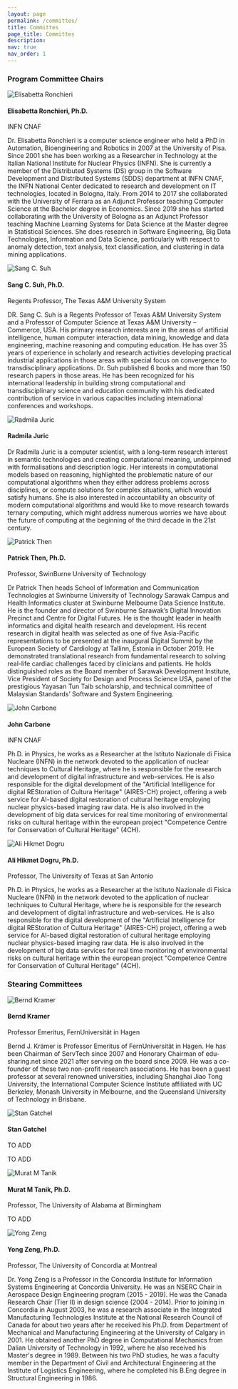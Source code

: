 ```yaml
---
layout: page
permalink: /committes/
title: Committes
page_title: Committes
description:
nav: true
nav_order: 1
---
```


### Program Committee Chairs

<div class="organizer">
  <img class="photo" alt="Elisabetta Ronchieri" src="{{ site.baseurl }}/assets/img/people/ronchieri.jpg">
  <div class="info">
    <h4>Elisabetta Ronchieri, Ph.D.  
      <a href="mailto:elisabetta.ronchieri@cnaf.infn.it" title="email"><i class="fas fa-envelope" style="margin-left: 5px;"></i></a>  
      <a href="https://orcid.org/0000-0002-7341-6491" title="orcid"><i class="fab fa-orcid"></i></a> 
      <a href="https://www.semanticscholar.org/author/E.-Ronchieri/2661654" title="semanticscholar"><i class="ai ai-semantic-scholar"></i></a>
    </h4>
    <p> INFN CNAF </p>
  </div>
  <p class="bio">
    Dr. Elisabetta Ronchieri is a computer science engineer who held a PhD in Automation, Bioengineering and Robotics in 2007 at the University of Pisa. Since 2001 she has been working as a Researcher in Technology at the Italian National Institute for Nuclear Physics (INFN). She is currently a member of the Distributed Systems (DS) group in the Software Development and Distributed Systems (SDDS) department at INFN CNAF, the INFN National Center dedicated to research and development on IT technologies, located in Bologna, Italy. From 2014 to 2017 she collaborated with the University of Ferrara as an Adjunct Professor teaching Computer Science at the Bachelor degree in Economics. Since 2019 she has started collaborating with the University of Bologna as an Adjunct Professor teaching Machine Learning Systems for Data Science at the Master degree in Statistical Sciences. She does research in Software Engineering, Big Data Technologies, Information and Data Science, particularly with respect to anomaly detection, text analysis, text classification, and clustering in data mining applications.
  </p>
</div>

<div class="organizer">
  <img class="photo" alt="Sang C. Suh" src="{{ site.baseurl }}/assets/img/people/sang.jpg">
  <div class="info">
    <h4>Sang C. Suh, Ph.D.
      <a href="mailto:Sang.Suh@tamuc.edu" title="email"><i class="fas fa-envelope" style="margin-left: 5px;"></i></a>  
    </h4>
    <p> Regents Professor, The Texas A&M University System </p>
  </div>
  <p class="bio">
    DR. Sang C. Suh is a Regents Professor of Texas A&M University System and a Professor of Computer Science at Texas A&M University – Commerce, USA. His primary research interests are in the areas of artificial intelligence, human computer interaction, data mining, knowledge and data engineering, machine reasoning and computing education. He has over 35 years of experience in scholarly and research activities developing practical industrial applications in those areas with special focus on convergence to transdisciplinary applications. Dr. Suh published 6 books and more than 150 research papers in those areas. He has been recognized for his international leadership in building strong computational and transdisciplinary science and education community with his dedicated contribution of service in various capacities including international conferences and workshops.
  </p>
</div>

<div class="organizer">
  <img class="photo" alt="Radmila Juric" src="{{ site.baseurl }}/assets/img/people/radmila.jpg">
  <div class="info">
    <h4>Radmila Juric
      <a href="mailto:radjur3@gmail.com" title="email"><i class="fas fa-envelope" style="margin-left: 5px;"></i></a>  
      <a href="https://orcid.org/0000-0002-0441-0694" title="orcid"><i class="fab fa-orcid"></i></a> 
    </h4>
    <p>  </p>
  </div>
  <p class="bio">
    Dr Radmila Juric is a computer scientist, with a long-term research interest in semantic technologies and creating computational meaning, underpinned with formalisations and description logic.  Her interests in computational models based on reasoning, highlighted the problematic nature of our computational algorithms when they either address problems across disciplines, or compute solutions for complex situations, which would satisfy humans.  She is also interested in accountability an obscurity of modern computational algorithms and would like to move research towards ternary computing, which might address numerous worries we have about the future of computing at the beginning of the third decade in the 21st century. 
  </p>
</div>

<div class="organizer">
  <img class="photo" alt="Patrick Then" src="{{ site.baseurl }}/assets/img/people/Then.jpg">
  <div class="info">
    <h4>Patrick Then, Ph.D.
      <a href="mailto:pthen@swinburne.edu.my" title="email"><i class="fas fa-envelope" style="margin-left: 5px;"></i></a>  
      <a href="https://orcid.org/0000-0002-6079-2527" title="orcid"><i class="fab fa-orcid"></i></a> 
    </h4>
    <p> Professor, SwinBurne University of Technology </p>
  </div>
  <p class="bio">
    Dr Patrick Then heads School of Information and Communication Technologies at Swinburne University of Technology Sarawak Campus and Health Informatics cluster at Swinburne Melbourne Data Science Institute. He is the founder and director of Swinburne Sarawak’s Digital Innovation Precinct and Centre for Digital Futures. He is the thought leader in health informatics and digital health research and development. His recent research in digital health was selected as one of five Asia-Pacific representations to be presented at the inaugural Digital Summit by the European Society of Cardiology at Tallinn, Estonia in October 2019. He demonstrated translational research from fundamental research to solving real-life cardiac challenges faced by clinicians and patients.
He holds distinguished roles as the Board member of Sarawak Development Institute, Vice President of Society for Design and Process Science USA, panel of the prestigious Yayasan Tun Taib scholarship, and technical committee of Malaysian Standards’ Software and System Engineering.
  </p>
</div>

<div class="organizer">
  <img class="photo" alt="John Carbone" src="{{ site.baseurl }}/assets/img/people/carbone.png">
  <div class="info">
    <h4>John Carbone
      <a href="mailto:John.Carbone@forcepointgov.com" title="email"><i class="fas fa-envelope" style="margin-left: 5px;"></i></a>  
    </h4>
    <p> INFN CNAF </p>
  </div>
  <p class="bio">
    Ph.D. in Physics, he works as a Researcher at the Istituto Nazionale di Fisica Nucleare (INFN) in the network devoted to the application of nuclear techniques to Cultural Heritage, where he is responsible for the research and development of digital infrastructure and web-services. He is also responsible for the digital development of the "Artificial Intelligence for digital REStoration of Cultura Heritage" (AIRES-CH) project, offering a web service for AI-based digital restoration of cultural heritage employing nuclear physics-based imaging raw data. He is also involved in the development of big data services for real time monitoring of environmental risks on cultural heritage within the european project "Competence Centre for Conservation of Cultural Heritage" (4CH).
  </p>
</div>

<div class="organizer">
  <img class="photo" alt="Ali Hikmet Dogru" src="{{ site.baseurl }}/assets/img/people/ali.jpeg">
  <div class="info">
    <h4>Ali Hikmet Dogru, Ph.D.
      <a href="mailto:AliHikmet.Dogru@utsa.edu" title="email"><i class="fas fa-envelope" style="margin-left: 5px;"></i></a>  
    </h4>
    <p>Professor, The University of Texas at San Antonio </p>
  </div>
  <p class="bio">
    Ph.D. in Physics, he works as a Researcher at the Istituto Nazionale di Fisica Nucleare (INFN) in the network devoted to the application of nuclear techniques to Cultural Heritage, where he is responsible for the research and development of digital infrastructure and web-services. He is also responsible for the digital development of the "Artificial Intelligence for digital REStoration of Cultura Heritage" (AIRES-CH) project, offering a web service for AI-based digital restoration of cultural heritage employing nuclear physics-based imaging raw data. He is also involved in the development of big data services for real time monitoring of environmental risks on cultural heritage within the european project "Competence Centre for Conservation of Cultural Heritage" (4CH).
  </p>
</div>

### Stearing Committees

<div class="organizer">
  <img class="photo" alt="Bernd Kramer" src="{{ site.baseurl }}/assets/img/people/bernd.jpg">
  <div class="info">
    <h4>Bernd Kramer 
      <a href="mailto:bernd.j.kraemer@gmail.com" title="email"><i class="fas fa-envelope" style="margin-left: 5px;"></i></a>  
    </h4>
    <p> Professor Emeritus, FernUniversität in Hagen </p>
  </div>
  <p class="bio">
    Bernd J. Krämer is Professor Emeritus of FernUniversität in Hagen. He has been Chairman of ServTech since 2007 and Honorary Chairman of edu-sharing.net since 2021 after serving on the board since 2009. He was a co-founder of these two non-profit research associations. He has been a guest professor at several renowned universities, including Shanghai Jiao Tong University, the International Computer Science Institute affiliated with UC Berkeley, Monash University in Melbourne, and the Queensland University of Technology in Brisbane.
  </p>
</div>

<div class="organizer">
  <img class="photo" alt="Stan Gatchel" src="{{ site.baseurl }}/assets/img/people/stan.jpg">
  <div class="info">
    <h4>Stan Gatchel  
      <a href="mailto:stan@14ucc.com" title="email"><i class="fas fa-envelope" style="margin-left: 5px;"></i></a>  
    </h4>
    <p> TO ADD </p>
  </div>
  <p class="bio">
    TO ADD
  </p>
</div>

<div class="organizer">
  <img class="photo" alt="Murat M Tanik" src="{{ site.baseurl }}/assets/img/people/murat-m-tanik.jpeg">
  <div class="info">
    <h4>Murat M Tanik, Ph.D.
      <a href="mailto:mtanik@uab.edu" title="email"><i class="fas fa-envelope" style="margin-left: 5px;"></i></a>  
    </h4>
    <p> Professor, The University of Alabama at Birmingham </p>
  </div>
  <p class="bio">
    TO ADD
  </p>
</div>

<div class="organizer">
  <img class="photo" alt="Yong Zeng" src="{{ site.baseurl }}/assets/img/people/yong.jpg">
  <div class="info">
    <h4>Yong Zeng, Ph.D.
      <a href="mailto:yong.zeng@concordia.ca" title="email"><i class="fas fa-envelope" style="margin-left: 5px;"></i></a>  
    </h4>
    <p> Professor, The University of Concordia at Montreal </p>
  </div>
  <p class="bio">
    Dr. Yong Zeng is a Professor in the Concordia Institute for Information Systems Engineering at Concordia University. He was an NSERC Chair in Aerospace Design Engineering program (2015 - 2019). He was the Canada Research Chair (Tier II) in design science (2004 - 2014). Prior to joining in Concordia in August 2003, he was a research associate in the Integrated Manufacturing Technologies Institute at the National Research Council of Canada for about two years after he received his Ph.D. from Department of Mechanical and Manufacturing Engineering at the University of Calgary in 2001. He obtained another PhD degree in Computational Mechanics from Dalian University of Technology in 1992, where he also received his Master's degree in 1989. Between his two PhD studies, he was a faculty member in the Department of Civil and Architectural Engineering at the Institute of Logistics Engineering, where he completed his B.Eng degree in Structural Engineering in 1986.
  </p>
</div>
